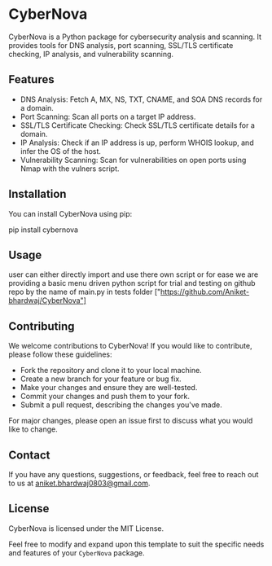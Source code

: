 # CyberNova

CyberNova is a Python package for cybersecurity analysis and scanning. It provides tools for DNS analysis, port scanning, SSL/TLS certificate checking, IP analysis, and vulnerability scanning.

## Features

- DNS Analysis: Fetch A, MX, NS, TXT, CNAME, and SOA DNS records for a domain.
- Port Scanning: Scan all ports on a target IP address.
- SSL/TLS Certificate Checking: Check SSL/TLS certificate details for a domain.
- IP Analysis: Check if an IP address is up, perform WHOIS lookup, and infer the OS of the host.
- Vulnerability Scanning: Scan for vulnerabilities on open ports using Nmap with the vulners script.

## Installation

You can install CyberNova using pip:

pip install cybernova 

## Usage
user can either directly import and use there own script 
or for ease we are providing a basic menu driven python script for trial and testing 
on github repo by the name of main.py in tests folder
["https://github.com/Aniket-bhardwaj/CyberNova"]
## Contributing

We welcome contributions to CyberNova! If you would like to contribute, please follow these guidelines:

- Fork the repository and clone it to your local machine.
- Create a new branch for your feature or bug fix.
- Make your changes and ensure they are well-tested.
- Commit your changes and push them to your fork.
- Submit a pull request, describing the changes you've made.

For major changes, please open an issue first to discuss what you would like to change.


## Contact

If you have any questions, suggestions, or feedback, feel free to reach out to us at [aniket.bhardwaj0803@gmail.com](mailto:aniket.bhardwaj0803@gmail.com).

## License
CyberNova is licensed under the MIT License.

Feel free to modify and expand upon this template to suit the specific needs and features of your `CyberNova` package.


